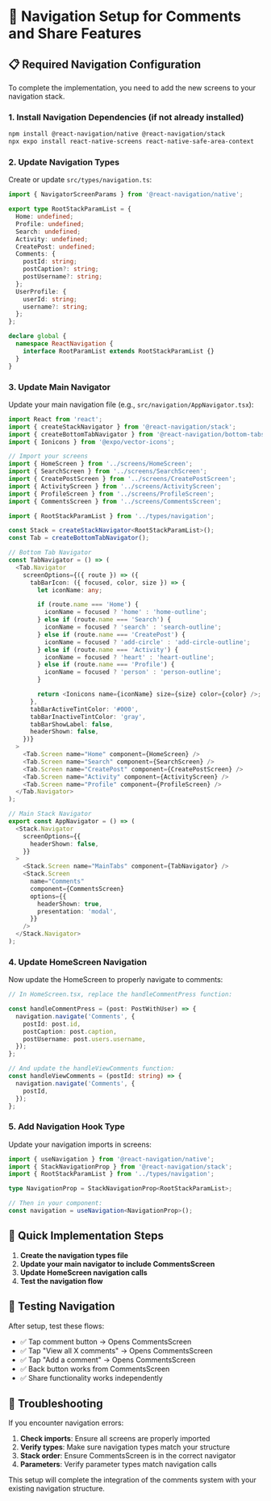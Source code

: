 # 🧭 Navigation Setup for Comments and Share Features

## 📋 **Required Navigation Configuration**

To complete the implementation, you need to add the new screens to your navigation stack.

### 1. **Install Navigation Dependencies** (if not already installed)

```bash
npm install @react-navigation/native @react-navigation/stack
npx expo install react-native-screens react-native-safe-area-context
```

### 2. **Update Navigation Types**

Create or update `src/types/navigation.ts`:

```typescript
import { NavigatorScreenParams } from '@react-navigation/native';

export type RootStackParamList = {
  Home: undefined;
  Profile: undefined;
  Search: undefined;
  Activity: undefined;
  CreatePost: undefined;
  Comments: {
    postId: string;
    postCaption?: string;
    postUsername?: string;
  };
  UserProfile: {
    userId: string;
    username?: string;
  };
};

declare global {
  namespace ReactNavigation {
    interface RootParamList extends RootStackParamList {}
  }
}
```

### 3. **Update Main Navigator**

Update your main navigation file (e.g., `src/navigation/AppNavigator.tsx`):

```typescript
import React from 'react';
import { createStackNavigator } from '@react-navigation/stack';
import { createBottomTabNavigator } from '@react-navigation/bottom-tabs';
import { Ionicons } from '@expo/vector-icons';

// Import your screens
import { HomeScreen } from '../screens/HomeScreen';
import { SearchScreen } from '../screens/SearchScreen';
import { CreatePostScreen } from '../screens/CreatePostScreen';
import { ActivityScreen } from '../screens/ActivityScreen';
import { ProfileScreen } from '../screens/ProfileScreen';
import { CommentsScreen } from '../screens/CommentsScreen';

import { RootStackParamList } from '../types/navigation';

const Stack = createStackNavigator<RootStackParamList>();
const Tab = createBottomTabNavigator();

// Bottom Tab Navigator
const TabNavigator = () => (
  <Tab.Navigator
    screenOptions={({ route }) => ({
      tabBarIcon: ({ focused, color, size }) => {
        let iconName: any;

        if (route.name === 'Home') {
          iconName = focused ? 'home' : 'home-outline';
        } else if (route.name === 'Search') {
          iconName = focused ? 'search' : 'search-outline';
        } else if (route.name === 'CreatePost') {
          iconName = focused ? 'add-circle' : 'add-circle-outline';
        } else if (route.name === 'Activity') {
          iconName = focused ? 'heart' : 'heart-outline';
        } else if (route.name === 'Profile') {
          iconName = focused ? 'person' : 'person-outline';
        }

        return <Ionicons name={iconName} size={size} color={color} />;
      },
      tabBarActiveTintColor: '#000',
      tabBarInactiveTintColor: 'gray',
      tabBarShowLabel: false,
      headerShown: false,
    })}
  >
    <Tab.Screen name="Home" component={HomeScreen} />
    <Tab.Screen name="Search" component={SearchScreen} />
    <Tab.Screen name="CreatePost" component={CreatePostScreen} />
    <Tab.Screen name="Activity" component={ActivityScreen} />
    <Tab.Screen name="Profile" component={ProfileScreen} />
  </Tab.Navigator>
);

// Main Stack Navigator
export const AppNavigator = () => (
  <Stack.Navigator
    screenOptions={{
      headerShown: false,
    }}
  >
    <Stack.Screen name="MainTabs" component={TabNavigator} />
    <Stack.Screen 
      name="Comments" 
      component={CommentsScreen}
      options={{
        headerShown: true,
        presentation: 'modal',
      }}
    />
  </Stack.Navigator>
);
```

### 4. **Update HomeScreen Navigation**

Now update the HomeScreen to properly navigate to comments:

```typescript
// In HomeScreen.tsx, replace the handleCommentPress function:

const handleCommentPress = (post: PostWithUser) => {
  navigation.navigate('Comments', {
    postId: post.id,
    postCaption: post.caption,
    postUsername: post.users.username,
  });
};

// And update the handleViewComments function:
const handleViewComments = (postId: string) => {
  navigation.navigate('Comments', {
    postId,
  });
};
```

### 5. **Add Navigation Hook Type**

Update your navigation imports in screens:

```typescript
import { useNavigation } from '@react-navigation/native';
import { StackNavigationProp } from '@react-navigation/stack';
import { RootStackParamList } from '../types/navigation';

type NavigationProp = StackNavigationProp<RootStackParamList>;

// Then in your component:
const navigation = useNavigation<NavigationProp>();
```

## 🎯 **Quick Implementation Steps**

1. **Create the navigation types file**
2. **Update your main navigator to include CommentsScreen**
3. **Update HomeScreen navigation calls**
4. **Test the navigation flow**

## 🧪 **Testing Navigation**

After setup, test these flows:
- ✅ Tap comment button → Opens CommentsScreen
- ✅ Tap "View all X comments" → Opens CommentsScreen
- ✅ Tap "Add a comment" → Opens CommentsScreen
- ✅ Back button works from CommentsScreen
- ✅ Share functionality works independently

## 🚨 **Troubleshooting**

If you encounter navigation errors:

1. **Check imports**: Ensure all screens are properly imported
2. **Verify types**: Make sure navigation types match your structure
3. **Stack order**: Ensure CommentsScreen is in the correct navigator
4. **Parameters**: Verify parameter types match navigation calls

This setup will complete the integration of the comments system with your existing navigation structure.
